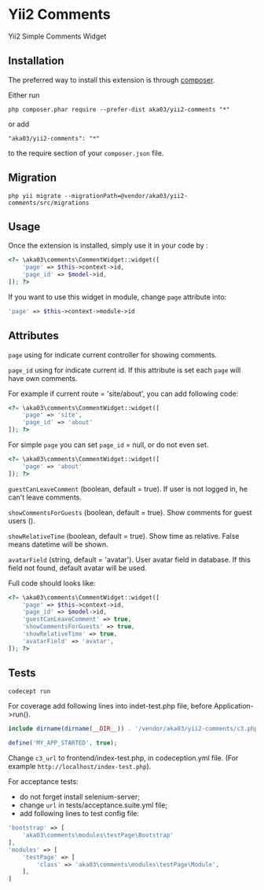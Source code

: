 Yii2 Comments
=============
Yii2 Simple Comments Widget

Installation
------------

The preferred way to install this extension is through [composer](http://getcomposer.org/download/).

Either run

```
php composer.phar require --prefer-dist aka03/yii2-comments "*"
```

or add

```
"aka03/yii2-comments": "*"
```

to the require section of your `composer.json` file.


Migration
---------

```
php yii migrate --migrationPath=@vendor/aka03/yii2-comments/src/migrations
```


Usage
-----

Once the extension is installed, simply use it in your code by  :

```php
<?= \aka03\comments\CommentWidget::widget([
    'page' => $this->context->id,
    'page_id' => $model->id,
]); ?>
```

If you want to use this widget in module, change `page` attribute into:

```php
'page' => $this->context->module->id
```


Attributes
----------

`page` using for indicate current controller for showing comments.

`page_id` using for indicate current id. If this attribute is set each `page` will have own comments.

For example if current route = 'site/about', you can add following code:

```php
<?= \aka03\comments\CommentWidget::widget([
    'page' => 'site',
    'page_id' => 'about'
]); ?>
```

For simple `page` you can set `page_id` = null, or do not even set.

```php
<?= \aka03\comments\CommentWidget::widget([
    'page' => 'about'
]); ?>
```

`guestCanLeaveComment` (boolean, default = true). If user is not logged in, he can't leave comments.

`showCommentsForGuests` (boolean, default = true). Show comments for guest users ().

`showRelativeTime` (boolean, default = true). Show time as relative. False means datetime will be shown.

`avatarField` (string, default = 'avatar'). User avatar field in database.
If this field not found, default avatar will be used.

Full code should looks like:
```php
<?= \aka03\comments\CommentWidget::widget([
    'page' => $this->context->id,
    'page_id' => $model->id,
    'guestCanLeaveComment' => true,
    'showCommentsForGuests' => true,
    'showRelativeTime' => true,
    'avatarField' => 'avatar',
]); ?>
```


Tests
-----

```php
codecept run
```

For coverage add following lines into indet-test.php file, before Application->run().

```php
include dirname(dirname(__DIR__)) . '/vendor/aka03/yii2-comments/c3.php';

define('MY_APP_STARTED', true);
```

Change `c3_url` to frontend/index-test.php, in codeception.yml file. (For example `http://localhost/index-test.php`).

For acceptance tests:
- do not forget install selenium-server;
- change `url` in tests/acceptance.suite.yml file;
- add following lines to test config file:
    
```php
'bootstrap' => [
    'aka03\comments\modules\testPage\Bootstrap'
],
'modules' => [
    'testPage' => [
        'class' => 'aka03\comments\modules\testPage\Module',
    ],
]
```
